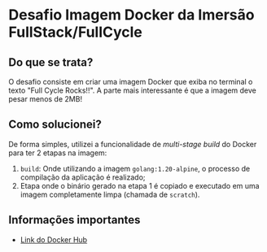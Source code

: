 # Desafio Imagem Docker da Imersão FullStack/FullCycle

## Do que se trata?

O desafio consiste em criar uma imagem Docker que exiba no terminal o texto "Full Cycle Rocks!!". A parte mais interessante é que a imagem deve pesar menos de 2MB!

## Como solucionei?

De forma simples, utilizei a funcionalidade de _multi-stage build_ do Docker para ter 2 etapas na imagem:

1. `build`: Onde utilizando a imagem `golang:1.20-alpine`, o processo de compilação da aplicação é realizado;
2. Etapa onde o binário gerado na etapa 1 é copiado e executado em uma imagem completamente limpa (chamada de `scratch`).

## Informações importantes

- [Link do Docker Hub]()
